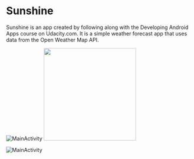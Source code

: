 Sunshine
========

Sunshine is an app created by following along with the Developing Android Apps course on Udacity.com. It is a simple weather forecast app that uses data from the Open Weather Map API.

![MainActivity](https://s3.amazonaws.com/content.udacity-data.com/course/ud853/Sunshine+Design+Mocks/Phone_MainActivity.png)
<img src="https://s3.amazonaws.com/content.udacity-data.com/course/ud853/Sunshine+Design+Mocks/Phone_MainActivity.png" width="250">

![MainActivity](https://s3.amazonaws.com/content.udacity-data.com/course/ud853/Sunshine+Design+Mocks/Phone_DetailActivity.png)
